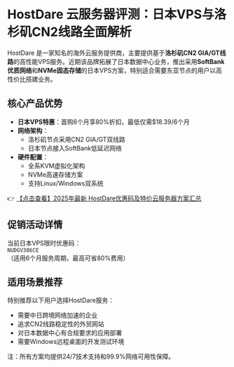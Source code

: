 # HostDare 云服务器评测：日本VPS与洛杉矶CN2线路全面解析

HostDare 是一家知名的海外云服务提供商，主要提供基于**洛杉矶CN2 GIA/GT线路**的高性能VPS服务。近期该品牌拓展了日本数据中心业务，推出采用**SoftBank优质网络**和**NVMe固态存储**的日本VPS方案，特别适合需要东亚节点的用户以高性价比搭建业务。

## 核心产品优势

- **日本VPS特惠**：首购6个月享80%折扣，最低仅需$18.39/6个月
- **网络架构**：
  - 洛杉矶节点采用CN2 GIA/GT双线路
  - 日本节点接入SoftBank低延迟网络
- **硬件配置**：
  - 全系KVM虚拟化架构
  - NVMe高速存储方案
  - 支持Linux/Windows双系统

👉 [【点击查看】2025年最新 HostDare优惠码及特价云服务器方案汇总](https://bit.ly/hostdare)

## 促销活动详情

当前日本VPS限时优惠码：  
`NUDGV386CE`  
（适用6个月服务周期，最高可省80%费用）

## 适用场景推荐

特别推荐以下用户选择HostDare服务：
- 需要中日跨境网络加速的企业
- 追求CN2线路稳定性的外贸网站
- 对日本数据中心有合规要求的应用部署
- 需要Windows远程桌面的开发测试环境

注：所有方案均提供24/7技术支持和99.9%网络可用性保障。